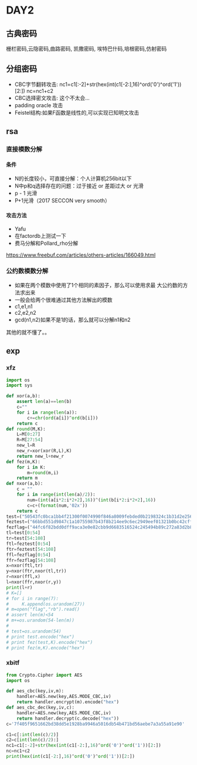 # DAY2

## 古典密码 
栅栏密码,云隐密码,曲路密码, 凯撒密码, 埃特巴什码,培根密码,仿射密码

## 分组密码
- CBC字节翻转攻击:
nc1=c1[:-2]+str(hex(int(c1[-2:],16)\^ord('0')\^ord('1'))[2:])
nc=nc1+c2
- CBC选择密文攻击:
这个不太会...
- padding oracle 攻击
- Feistel结构:如果F函数是线性的,可以实现已知明文攻击

## rsa

### 直接模数分解

#### 条件

- N的长度较小，可直接分解：个人计算机256bit以下
- N中p和q选择存在的问题：过于接近 or 差距过大 or 光滑
- p - 1 光滑
- P+1光滑（2017 SECCON very smooth）

#### 攻击方法

- Yafu
- 在factordb上测试一下
- 费马分解和Pollard_rho分解

https://www.freebuf.com/articles/others-articles/166049.html

### 公约数模数分解

- 如果在两个模数中使用了1个相同的素因子，那么可以使用求最
大公约数的方法求出来
-  一般会给两个很难通过其他方法解出的模数
- c1,e1,n1
-  c2,e2,n2
-  gcd(n1,n2)如果不是1的话，那么就可以分解n1和n2

其他的就不懂了。。

## exp



### xfz

```python
import os
import sys

def xor(a,b):
    assert len(a)==len(b)
    c=""
    for i in range(len(a)):
        c+=chr(ord(a[i])^ord(b[i]))
    return c
def round(M,K):
    L=M[0:27]
    R=M[27:54]
    new_l=R
    new_r=xor(xor(R,L),K)
    return new_l+new_r
def fez(m,K):
    for i in K:
        m=round(m,i)
    return m
def nxor(a,b):
    c = ""
    for i in range(int(len(a)/2)):
        num=(int(a[i*2:i*2+2],16))^(int(b[i*2:i*2+2],16))
        c=c+(format(num,'02x'))
    return c
test=("50543fc0bca1bb4f21300f0074990f846a8009febded0b2198324c1b31d2e2563c908dcabbc461f194e70527e03a807e9a478f9a56f7")
feztest=("66bbd551d9847c1a10755987b43f8b214ee9c6ec2949eef01321b0bc42cffce6bdbd604924e5cbd99b7c56cf461561186921087fa1e9")
fezflag=("44fc6f82bdd0dff9aca3e0e82cbb9d6683516524c245494b89c272a83d2b88452ec0bfa0a73ffb42e304fe3748896111b9bdf4171903")
tl=test[0:54]
tr=test[54:108]
ftl=feztest[0:54]
ftr=feztest[54:108]
ffl=fezflag[0:54]
ffr=fezflag[54:108]
x=nxor(ftl,tr)
y=nxor(ftr,nxor(tl,tr))
r=nxor(ffl,x)
l=nxor(ffr,nxor(r,y))
print(l+r)
# K=[]
# for i in range(7):
#     K.append(os.urandom(27))
# m=open("flag","rb").read()
# assert len(m)<54
# m+=os.urandom(54-len(m))
#
# test=os.urandom(54)
# print test.encode("hex")
# print fez(test,K).encode("hex")
# print fez(m,K).encode("hex")
```

### xbitf

```python
from Crypto.Cipher import AES
import os

def aes_cbc(key,iv,m):
    handler=AES.new(key,AES.MODE_CBC,iv)
    return handler.encrypt(m).encode("hex")
def aes_cbc_dec(key,iv,c):
    handler=AES.new(key,AES.MODE_CBC,iv)
    return handler.decrypt(c.decode("hex"))
c='7f405f9651662bd38dd5e1928ba9946a5016db54b471bd56aebe7a3a55a91e90'

c1=c[:int(len(c)/2)]
c2=c[int(len(c)/2):]
nc1=c1[:-2]+str(hex(int(c1[-2:],16)^ord('0')^ord('1'))[2:])
nc=nc1+c2
print(hex(int(c1[-2:],16)^ord('0')^ord('1'))[2:])
```



